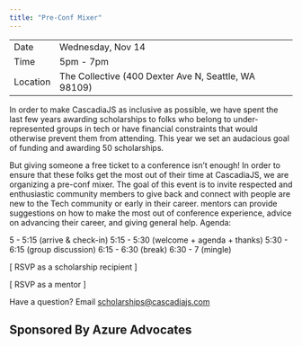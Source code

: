 ```yaml
---
title: "Pre-Conf Mixer"
---
```


|   |   |
|---|---|
| Date  | Wednesday, Nov 14  |
| Time | 5pm - 7pm |
| Location | The Collective (400 Dexter Ave N, Seattle, WA 98109) |

In order to make CascadiaJS as inclusive as possible, we have spent the last few years awarding scholarships to folks who belong to under-represented groups in tech or have financial constraints that would otherwise prevent them from attending. This year we set an audacious goal of funding and awarding 50 scholarships.

But giving someone a free ticket to a conference isn’t enough! In order to ensure that these folks get the most out of their time at CascadiaJS, we are organizing a pre-conf mixer. The goal of this event is to invite respected and enthusiastic community members to give back and connect with people are new to the Tech community or early in their career.  mentors can provide suggestions on how to make the most out of conference experience, advice on advancing their career,  and giving general help.
Agenda:

5 - 5:15 (arrive & check-in)
5:15 - 5:30 (welcome + agenda + thanks)
5:30 - 6:15 (group discussion)
6:15 - 6:30 (break)
6:30 - 7 (mingle)

[ RSVP as a scholarship recipient ]

[ RSVP as a mentor ]

Have a question? Email scholarships@cascadiajs.com

## Sponsored By Azure Advocates

